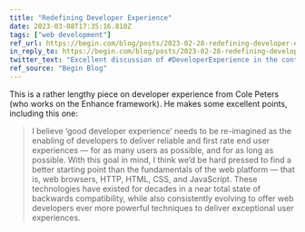```yaml
---
title: "Redefining Developer Experience"
date: 2023-03-08T17:35:16.810Z
tags: ["web development"]
ref_url: https://begin.com/blog/posts/2023-02-28-redefining-developer-experience
in_reply_to: https://begin.com/blog/posts/2023-02-28-redefining-developer-experience
twitter_text: "Excellent discussion of #DeveloperExperience in the context of #WebDevelopment."
ref_source: "Begin Blog"
---
```


This is a rather lengthy piece on developer experience from Cole Peters (who works on the Enhance framework). He makes some excellent points, including this one:

> I believe ‘good developer experience’ needs to be re-imagined as the enabling of developers to deliver reliable and first rate end user experiences — for as many users as possible, and for as long as possible. With this goal in mind, I think we’d be hard pressed to find a better starting point than the fundamentals of the web platform — that is, web browsers, HTTP, HTML, CSS, and JavaScript. These technologies have existed for decades in a near total state of backwards compatibility, while also consistently evolving to offer web developers ever more powerful techniques to deliver exceptional user experiences.
